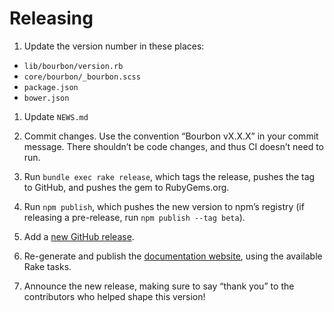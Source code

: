# Releasing

1. Update the version number in these places:
  - `lib/bourbon/version.rb`
  - `core/bourbon/_bourbon.scss`
  - `package.json`
  - `bower.json`

1. Update `NEWS.md`

1. Commit changes. Use the convention “Bourbon vX.X.X” in your commit message.
   There shouldn’t be code changes, and thus CI doesn’t need to run.

1. Run `bundle exec rake release`, which tags the release, pushes the tag to GitHub, and
   pushes the gem to RubyGems.org.

1. Run `npm publish`, which pushes the new version to npm’s registry (if
   releasing a pre-release, run `npm publish --tag beta`).

1. Add a [new GitHub release](//github.com/thoughtbot/bourbon/releases/new).

1. Re-generate and publish
   the [documentation website](//github.com/thoughtbot/bourbon.io),
   using the available Rake tasks.

1. Announce the new release, making sure to say “thank you” to the contributors
   who helped shape this version!
